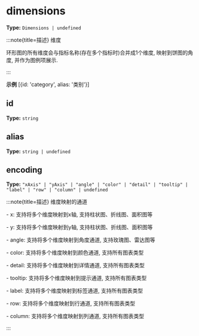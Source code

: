 # dimensions

**Type:** `Dimensions | undefined`

:::note{title=描述}
维度



环形图的所有维度会与指标名称(存在多个指标时)合并成1个维度, 映射到饼图的角度, 并作为图例项展示.

:::

**示例**
[{id: 'category', alias: '类别'}]




## id

**Type:** `string`

## alias

**Type:** `string | undefined`

## encoding

**Type:** `"xAxis" | "yAxis" | "angle" | "color" | "detail" | "tooltip" | "label" | "row" | "column" | undefined`

:::note{title=描述}
维度映射的通道

\- x: 支持将多个维度映射到x轴, 支持柱状图、折线图、面积图等

\- y: 支持将多个维度映射到y轴, 支持柱状图、折线图、面积图等

\- angle: 支持将多个维度映射到角度通道, 支持玫瑰图、雷达图等

\- color: 支持将多个维度映射到颜色通道, 支持所有图表类型

\- detail: 支持将多个维度映射到详情通道, 支持所有图表类型

\- tooltip: 支持将多个维度映射到提示通道, 支持所有图表类型

\- label: 支持将多个维度映射到标签通道, 支持所有图表类型

\- row: 支持将多个维度映射到行通道, 支持所有图表类型

\- column: 支持将多个维度映射到列通道, 支持所有图表类型

:::

